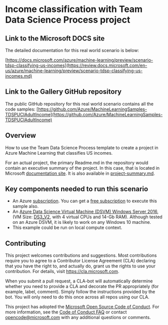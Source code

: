 # Income classification with Team Data Science Process project

## Link to the Microsoft DOCS site

The detailed documentation for this real world scenario is below:

[https://docs.microsoft.com/azure/machine-learning/preview/scenario-tdsp-classifying-us-incomes](https://review.docs.microsoft.com/en-us/azure/machine-learning/preview/scenario-tdsp-classifying-us-incomes.md)

## Link to the Gallery GitHub repository

The public GitHub repository for this real world scenario contains all the code samples:
[https://github.com/Azure/MachineLearningSamples-TDSPUCIAdultIncome](https://github.com/Azure/MachineLearningSamples-TDSPUCIAdultIncome)

## Overview

How to use the Team Data Science Process template to create a project in Azure Machine Learning that classifies US incomes.

For an actual project, the primary Readme.md in the repository would contain an executive summary of the project. In this case, that is located in Microsoft [documentation site](https://review.docs.microsoft.com/en-us/azure/machine-learning/preview/scenario-tdsp-classifying-us-incomes.md). It is also available in [project-summary.md](project-summary.md).

## Key components needed to run this scenario
* An Azure [subscription](https://azure.microsoft.com). You can get a [free subscription](https://azure.microsoft.com/free/?v=17.16&WT.srch=1&WT.mc_id=AID559320_SEM_cZGgGOIg) to execute this sample also.
* An [Azure Data Science Virtual Machine (DSVM) Windows Server 2016](https://azuremarketplace.microsoft.com/marketplace/apps/microsoft-ads.windows-data-science-vm), (VM Size: [DS3_V2](https://docs.microsoft.com/azure/virtual-machines/windows/sizes), with 4 virtual CPUs and 14-Gb RAM). Although tested on an Azure DSVM, it is likely to work on any Windows 10 machine.
* This example could be run on local compute context.

## Contributing

This project welcomes contributions and suggestions.  Most contributions require you to agree to a
Contributor License Agreement (CLA) declaring that you have the right to, and actually do, grant us
the rights to use your contribution. For details, visit https://cla.microsoft.com.

When you submit a pull request, a CLA-bot will automatically determine whether you need to provide
a CLA and decorate the PR appropriately (for example, label, comment). Simply follow the instructions
provided by the bot. You will only need to do this once across all repos using our CLA.

This project has adopted the [Microsoft Open Source Code of Conduct](https://opensource.microsoft.com/codeofconduct/).
For more information, see the [Code of Conduct FAQ](https://opensource.microsoft.com/codeofconduct/faq/) or
contact [opencode@microsoft.com](mailto:opencode@microsoft.com) with any additional questions or comments.

